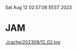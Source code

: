 Sat Aug 12 02:57:06 EEST 2023
# JAM
<a href='./cache/202308/12_02.log'>./cache/202308/12_02.log</a>
